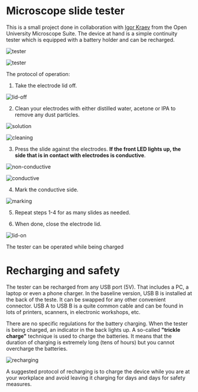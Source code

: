 # Microscope slide tester

This is a small project done in collaboration with [Igor Kraev](https://uk.linkedin.com/in/igor-kraev-78a55821) from the Open University Microscope Suite. The device at hand is a simple continuity tester which is equipped with
a battery holder and can be recharged.

 ![tester](../figures/photos/fig1.jpg)
 
 ![tester](../figures/photos/fig2.jpg)

The protocol of operation:

1. Take the electrode lid off.

 ![lid-off](../figures/photos/fig3.jpg)

2. Clean your electrodes with either distilled water, acetone or IPA to remove any dust particles.

 ![solution](../figures/photos/fig4.jpg)

 ![cleaning](../figures/photos/fig5.jpg)

3. Press the slide against the electrodes. **If the front LED lights up, the side that is in contact with electrodes is conductive**.

 ![non-conductive](../figures/photos/fig6.jpg)
 
 ![conductive](../figures/photos/fig7.jpg)

4. Mark the conductive side.

 ![marking](../figures/photos/fig8.jpg)

5. Repeat steps 1-4 for as many slides as needed.

6. When done, close the electrode lid.

 ![lid-on](../figures/photos/fig1.jpg)

The tester can be operated while being charged

# Recharging and safety

The tester can be recharged from any USB port (5V). That includes a PC, a laptop or even a phone charger. In the baseline version, USB B is installed at the back of the teste. It
can be swapped for any other convenient connector. USB A to USB B is a quite common cable and can be found in lots of printers, scanners, in electronic workshops, etc.

There are no specific regulations for the battery charging. When the tester is being charged, an indicator in the back lights up. A so-called **"trickle charge"** technique is used to 
charge the batteries. It means that the duration of charging is extremely long (tens of hours) but you cannot overcharge the batteries. 

 ![recharging](../figures/photos/fig9.jpg)

A suggested protocol of recharging is to charge the device while you are at your workplace and avoid leaving it charging for days and days for safety measures.


